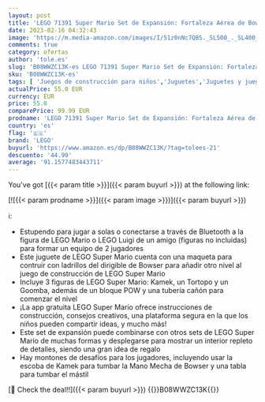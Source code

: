 ```yaml
---
layout: post
title: 'LEGO 71391 Super Mario Set de Expansión: Fortaleza Aérea de BowserJuguete de Construcción Coleccionable para Niños con Figuras'
date: 2023-02-16 04:32:43
image: 'https://m.media-amazon.com/images/I/51z0nNc7QBS._SL500_._SL400_.jpg'
comments: true
category: ofertas
author: 'tole.es'
slug: 'B08WWZC13K-es LEGO 71391 Super Mario Set de Expansión: Fortaleza Aérea...'
sku: 'B08WWZC13K-es'
tags: [ 'Juegos de construcción para niños','Juguetes','Juguetes y juegos','Sets de construcción','lego','🇪🇸', ]
actualPrice: 55.0 EUR
currency: EUR
price: 55.0
comparePrice: 99.99 EUR
prodname: 'LEGO 71391 Super Mario Set de Expansión: Fortaleza Aérea de BowserJuguete de Construcción Coleccionable para Niños con Figuras'
country: 'es'
flag: '🇪🇸'
brand: 'LEGO'
buyurl: 'https://www.amazon.es/dp/B08WWZC13K/?tag=tolees-21'
descuento: '44.99'
average: '91.1577483443711'
---
```


You've got [{{< param title >}}]({{< param buyurl >}}) at the following link:

[![{{< param prodname >}}]({{< param image >}})]({{< param buyurl >}})

ℹ️:

- Estupendo para jugar a solas o conectarse a través de Bluetooth a la figura de LEGO Mario o LEGO Luigi de un amigo (figuras no incluidas) para formar un equipo de 2 jugadores
- Este juguete de LEGO Super Mario cuenta con una maqueta para contruir con ladrillos del dirigible de Bowser para añadir otro nivel al juego de construcción de LEGO Super Mario
- Incluye 3 figuras de LEGO Super Mario: Kamek, un Tortopo y un Goomba, además de un bloque POW y una tubería cañón para comenzar el nivel
- ¡La app gratuita LEGO Super Mario ofrece instrucciones de construcción, consejos creativos, una plataforma segura en la que los niños pueden compartir ideas, y mucho más!
- Este set de expansión puede combinarse con otros sets de LEGO Super Mario de muchas formas y desplegarse para mostrar un interior repleto de detalles, siendo una gran idea de regalo
- Hay montones de desafíos para los jugadores, incluyendo usar la escoba de Kamek para tumbar la Mano Mecha de Bowser y una tabla para tumbar el mástil

[🛒 Check the deal!!]({{< param buyurl >}})
{{<world>}}B08WWZC13K{{</world>}}
